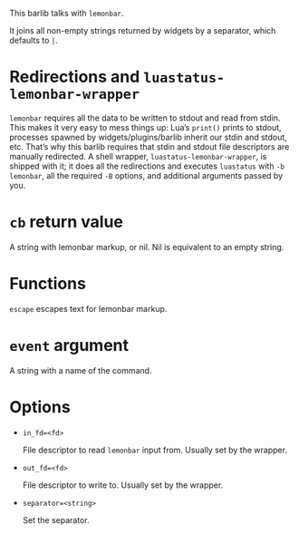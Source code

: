 This barlib talks with `lemonbar`.

It joins all non-empty strings returned by widgets by a separator, which defaults to ` | `.

Redirections and `luastatus-lemonbar-wrapper`
===
`lemonbar` requires all the data to be written to stdout and read from stdin. This makes it very easy to mess things up: Lua’s `print()` prints to stdout, processes spawned by widgets/plugins/barlib inherit our stdin and stdout, etc.
That’s why this barlib requires that stdin and stdout file descriptors are manually redirected. A shell wrapper, `luastatus-lemonbar-wrapper`, is shipped with it; it does all the redirections and executes `luastatus` with `-b lemonbar`, all the required `-B` options, and additional arguments passed by you.

`cb` return value
===
A string with lemonbar markup, or nil. Nil is equivalent to an empty string.

Functions
===
`escape` escapes text for lemonbar markup.

`event` argument
===
A string with a name of the command.

Options
===
* `in_fd=<fd>`

  File descriptor to read `lemonbar` input from. Usually set by the wrapper.

* `out_fd=<fd>`

  File descriptor to write to. Usually set by the wrapper.

* `separator=<string>`

  Set the separator.
